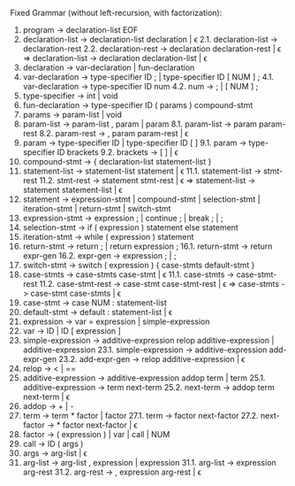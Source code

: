 Fixed Grammar (without left-recursion, with factorization):
1. program -> declaration-list EOF
2. declaration-list -> declaration-list declaration | ϵ
	2.1. declaration-list -> declaration-rest
	2.2. declaration-rest -> declaration declaration-rest | ϵ
=> declaration-list -> declaration declaration-list | ϵ
3. declaration -> var-declaration | fun-declaration
4. var-declaration -> type-specifier ID ; | type-specifier ID [ NUM ] ;
	4.1. var-declaration -> type-specifier ID num
	4.2. num -> ; | [ NUM ] ;
5. type-specifier -> int | void
6. fun-declaration -> type-specifier ID ( params ) compound-stmt
7. params -> param-list | void
8. param-list -> param-list , param | param
	8.1. param-list -> param param-rest
	8.2. param-rest -> , param param-rest | ϵ
9. param -> type-specifier ID | type-specifier ID [ ]
	9.1. param -> type-specifier ID brackets
	9.2. brackets -> [ ] | ϵ
10. compound-stmt -> { declaration-list statement-list }
11. statement-list -> statement-list statement | ϵ
	11.1. statement-list -> stmt-rest
	11.2. stmt-rest -> statement stmt-rest | ϵ
		=> statement-list -> statement statement-list | ϵ
12. statement -> expression-stmt | compound-stmt | selection-stmt | iteration-stmt |
return-stmt | switch-stmt
13. expression-stmt -> expression ; | continue ; | break ; | ;
14. selection-stmt -> if ( expression ) statement else statement
15. iteration-stmt -> while ( expression ) statement
16. return-stmt -> return ; | return expression ;
	16.1. return-stmt -> return expr-gen
	16.2. expr-gen -> expression ; | ;
17. switch-stmt -> switch ( expression ) { case-stmts default-stmt }
18. case-stmts -> case-stmts case-stmt | ϵ
	11.1. case-stmts -> case-stmt-rest
	11.2. case-stmt-rest -> case-stmt case-stmt-rest | ϵ
		=> case-stmts -> case-stmt case-stmts | ϵ
19. case-stmt -> case NUM : statement-list
20. default-stmt -> default : statement-list | ϵ
21. expression -> var = expression | simple-expression
22. var -> ID | ID [ expression ]
23. simple-expression -> additive-expression relop additive-expression | additive-expression
	23.1. simple-expression -> additive-expression add-expr-gen
	23.2. add-expr-gen -> relop additive-expression | ϵ
24. relop -> < | ==
25. additive-expression -> additive-expression addop term | term
	25.1. additive-expression -> term next-term
	25.2. next-term -> addop term next-term | ϵ
26. addop -> + | -
27. term -> term * factor | factor
	27.1. term -> factor next-factor
	27.2. next-factor -> * factor next-factor | ϵ
28. factor -> ( expression ) | var | call | NUM
29. call -> ID ( args )
30. args -> arg-list | ϵ
31. arg-list -> arg-list , expression | expression
	31.1. arg-list -> expression arg-rest
	31.2. arg-rest -> , expression arg-rest | ϵ


